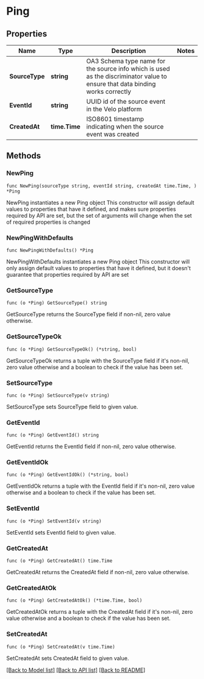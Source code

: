 # Ping

## Properties

Name | Type | Description | Notes
------------ | ------------- | ------------- | -------------
**SourceType** | **string** | OA3 Schema type name for the source info which is used as the discriminator value to ensure that data binding works correctly | 
**EventId** | **string** | UUID id of the source event in the Velo platform | 
**CreatedAt** | **time.Time** | ISO8601 timestamp indicating when the source event was created | 

## Methods

### NewPing

`func NewPing(sourceType string, eventId string, createdAt time.Time, ) *Ping`

NewPing instantiates a new Ping object
This constructor will assign default values to properties that have it defined,
and makes sure properties required by API are set, but the set of arguments
will change when the set of required properties is changed

### NewPingWithDefaults

`func NewPingWithDefaults() *Ping`

NewPingWithDefaults instantiates a new Ping object
This constructor will only assign default values to properties that have it defined,
but it doesn't guarantee that properties required by API are set

### GetSourceType

`func (o *Ping) GetSourceType() string`

GetSourceType returns the SourceType field if non-nil, zero value otherwise.

### GetSourceTypeOk

`func (o *Ping) GetSourceTypeOk() (*string, bool)`

GetSourceTypeOk returns a tuple with the SourceType field if it's non-nil, zero value otherwise
and a boolean to check if the value has been set.

### SetSourceType

`func (o *Ping) SetSourceType(v string)`

SetSourceType sets SourceType field to given value.


### GetEventId

`func (o *Ping) GetEventId() string`

GetEventId returns the EventId field if non-nil, zero value otherwise.

### GetEventIdOk

`func (o *Ping) GetEventIdOk() (*string, bool)`

GetEventIdOk returns a tuple with the EventId field if it's non-nil, zero value otherwise
and a boolean to check if the value has been set.

### SetEventId

`func (o *Ping) SetEventId(v string)`

SetEventId sets EventId field to given value.


### GetCreatedAt

`func (o *Ping) GetCreatedAt() time.Time`

GetCreatedAt returns the CreatedAt field if non-nil, zero value otherwise.

### GetCreatedAtOk

`func (o *Ping) GetCreatedAtOk() (*time.Time, bool)`

GetCreatedAtOk returns a tuple with the CreatedAt field if it's non-nil, zero value otherwise
and a boolean to check if the value has been set.

### SetCreatedAt

`func (o *Ping) SetCreatedAt(v time.Time)`

SetCreatedAt sets CreatedAt field to given value.



[[Back to Model list]](../README.md#documentation-for-models) [[Back to API list]](../README.md#documentation-for-api-endpoints) [[Back to README]](../README.md)


